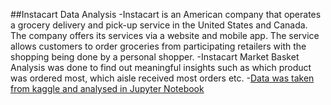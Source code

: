 ##Instacart Data Analysis
-Instacart is an American company that operates a grocery delivery and pick-up service in the United States and Canada. The company offers its services via a website and mobile app. The service allows customers to order groceries from participating retailers with the shopping being done by a personal shopper.
-Instacart Market Basket Analysis was done to find out meaningful insights such as  which product was ordered most, which aisle received most orders etc.
-[Data was taken from kaggle and analysed in Jupyter Notebook](https://www.kaggle.com/c/instacart-market-basket-analysis/data)